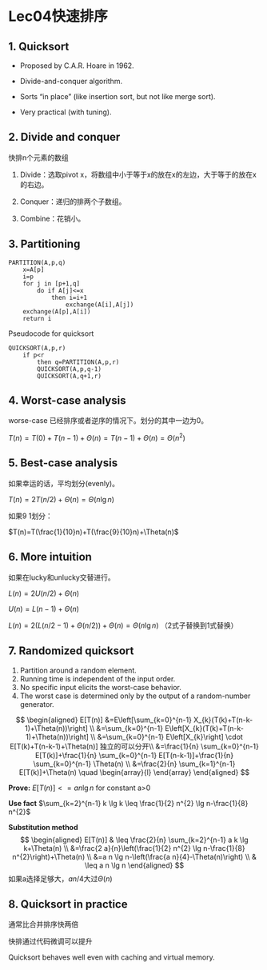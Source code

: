 # Lec04快速排序



## 1. Quicksort

* Proposed by C.A.R. Hoare in 1962.

* Divide-and-conquer algorithm.

* Sorts “in place” (like insertion sort, but not like merge sort).

* Very practical (with tuning).



## 2. Divide and conquer

快排n个元素的数组

1. Divide：选取pivot x，将数组中小于等于x的放在x的左边，大于等于的放在x的右边。

2. Conquer：递归的排两个子数组。

3. Combine：花销小。

   

## 3. Partitioning

```
PARTITION(A,p,q)
	x=A[p]
	i=p
	for j in [p+1,q]
		do if A[j]<=x
			then i=i+1
				exchange(A[i],A[j])
	exchange(A[p],A[i])
	return i
```



Pseudocode for quicksort

```
QUICKSORT(A,p,r)
	if p<r
		then q=PARTITION(A,p,r)
		QUICKSORT(A,p,q-1)
		QUICKSORT(A,q+1,r)
```



## 4. Worst-case analysis

worse-case 已经排序或者逆序的情况下。划分的其中一边为0。

$T(n)=T(0)+T(n-1)+\Theta(n)=T(n-1)+\Theta(n)=\Theta(n^2)$



## 5. Best-case analysis

如果幸运的话，平均划分(evenly)。

$T(n)=2T(n/2)+\Theta(n)=\Theta(n\lg n)$



如果9 1划分：

$T(n)=T(\frac{1}{10}n)+T(\frac{9}{10}n)+\Theta(n)$



## 6. More intuition

如果在lucky和unlucky交替进行。

$L(n)=2U(n/2)+\Theta(n)$

$U(n)=L(n-1)+\Theta(n)$ 

$L(n)=2(L(n/2-1)+\Theta(n/2))+\Theta(n)=\Theta(n\lg n)$ （2式子替换到1式替换）



## 7. Randomized quicksort

1. Partition around a random element.
2. Running time is independent of the input order.
3. No specific input elicits the worst-case behavior.
4. The worst case is determined only by the output of a random-number generator.

$$
\begin{aligned}
E[T(n)] &=E\left[\sum_{k=0}^{n-1} X_{k}(T(k)+T(n-k-1)+\Theta(n))\right] \\
&=\sum_{k=0}^{n-1} E\left[X_{k}(T(k)+T(n-k-1)+\Theta(n))\right] \\
&=\sum_{k=0}^{n-1} E\left[X_{k}\right] \cdot E[T(k)+T(n-k-1)+\Theta(n)] 独立的可以分开\\
&=\frac{1}{n} \sum_{k=0}^{n-1} E[T(k)]+\frac{1}{n} \sum_{k=0}^{n-1} E[T(n-k-1)]+\frac{1}{n} \sum_{k=0}^{n-1} \Theta(n) \\ 
&=\frac{2}{n} \sum_{k=1}^{n-1} E[T(k)]+\Theta(n) \quad \begin{array}{l}
\end{array}
\end{aligned}
$$

**Prove:** $E[T(n)]<=an\lg n$ for constant a>0

**Use fact** $\sum_{k=2}^{n-1} k \lg k \leq \frac{1}{2} n^{2} \lg n-\frac{1}{8} n^{2}$

**Substitution method**
$$
\begin{aligned}
E[T(n)] & \leq \frac{2}{n} \sum_{k=2}^{n-1} a k \lg k+\Theta(n) \\
&=\frac{2 a}{n}\left(\frac{1}{2} n^{2} \lg n-\frac{1}{8} n^{2}\right)+\Theta(n) \\
&=a n \lg n-\left(\frac{a n}{4}-\Theta(n)\right) \\
& \leq a n \lg n
\end{aligned}
$$
如果a选择足够大，$an/4$大过$\Theta(n)$



## 8. Quicksort in practice

通常比合并排序快两倍

快排通过代码微调可以提升

Quicksort behaves well even with caching and virtual memory.